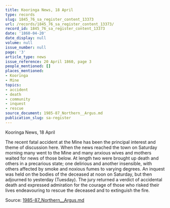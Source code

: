 ```yaml
---
title: Kooringa News, 18 April
type: records
slug: 1845_76_sa_register_content_13373
url: /records/1845_76_sa_register_content_13373/
record_id: 1845_76_sa_register_content_13373
date: '1860-04-20'
date_display: null
volume: null
issue_number: null
page: '3'
article_type: news
issue_reference: 20 April 1860, page 3
people_mentioned: []
places_mentioned:
- Kooringa
- Mine
topics:
- accident
- death
- community
- inquest
- rescue
source_document: 1985-87_Northern__Argus.md
publication_slug: sa-register
---
```


Kooringa News, 18 April

The recent fatal accident at the Mine has been the principal interest and theme of discussion here.  When the news reached the town on Saturday morning many went to the Mine and many anxious wives and mothers waited for news of those below.  At length two were brought up death and others in a precarious state; one delirious and another insensible, with others affected by smoke and noxious fumes to varying degrees.  An inquest was held on the bodies of the deceased at noon on Saturday, but then adjourned to yesterday (Tuesday).  The jury returned a verdict of accidental death and expressed admiration for the courage of those who risked their lives endeavouring to rescue the deceased and to extinguish the fire.

Source: [1985-87_Northern__Argus.md](/downloads/markdown/1985-87_Northern__Argus.md)
